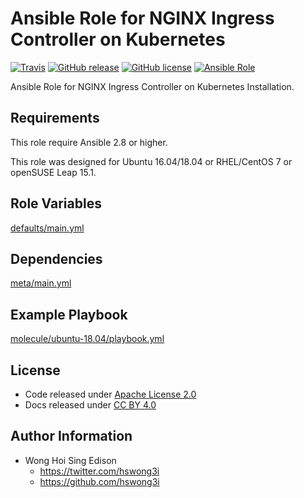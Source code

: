 # Ansible Role for NGINX Ingress Controller on Kubernetes

[![Travis](https://img.shields.io/travis/alvistack/ansible-role-kubernetes-ingress-nginx.svg)](https://travis-ci.org/alvistack/ansible-role-kubernetes-ingress-nginx)
[![GitHub release](https://img.shields.io/github/release/alvistack/ansible-role-kubernetes-ingress-nginx.svg)](https://github.com/alvistack/ansible-role-kubernetes-ingress-nginx)
[![GitHub license](https://img.shields.io/github/license/alvistack/ansible-role-kubernetes-ingress-nginx.svg)](https://github.com/alvistack/ansible-role-kubernetes-ingress-nginx/blob/master/LICENSE)
[![Ansible Role](https://img.shields.io/badge/galaxy-alvistack.kubernetes_ingress_nginx-blue.svg)](https://galaxy.ansible.com/alvistack/kubernetes_ingress_nginx)

Ansible Role for NGINX Ingress Controller on Kubernetes Installation.

## Requirements

This role require Ansible 2.8 or higher.

This role was designed for Ubuntu 16.04/18.04 or RHEL/CentOS 7 or openSUSE Leap 15.1.

## Role Variables

[defaults/main.yml](defaults/main.yml)

## Dependencies

[meta/main.yml](meta/main.yml)

## Example Playbook

[molecule/ubuntu-18.04/playbook.yml](molecule/ubuntu-18.04/playbook.yml)

## License

  - Code released under [Apache License 2.0](LICENSE)
  - Docs released under [CC BY 4.0](http://creativecommons.org/licenses/by/4.0/)

## Author Information

  - Wong Hoi Sing Edison
      - <https://twitter.com/hswong3i>
      - <https://github.com/hswong3i>
